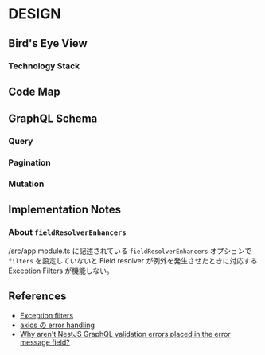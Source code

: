 # DESIGN

## Bird's Eye View

### Technology Stack

## Code Map

## GraphQL Schema

### Query

### Pagination

### Mutation

## Implementation Notes

### About `fieldResolverEnhancers`

/src/app.module.ts に記述されている `fieldResolverEnhancers` オプションで `filters` を設定していないと Field resolver が例外を発生させたときに対応する Exception Filters が機能しない。

## References

- [Exception filters](https://docs.nestjs.com/graphql/other-features#exception-filters)
- [axios の error handling](https://qiita.com/yuta-katayama-23/items/5b8bf72236eec9cadf41)
- [Why aren't NestJS GraphQL validation errors placed in the error message field?](https://stackoverflow.com/questions/61045881/why-arent-nestjs-graphql-validation-errors-placed-in-the-error-message-field)

